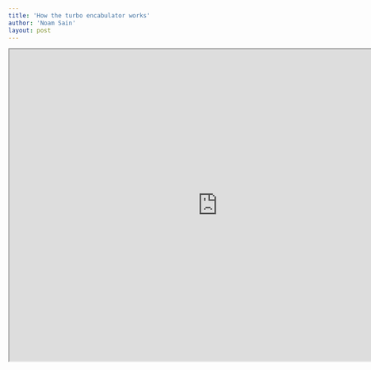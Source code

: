 ```yaml
---
title: 'How the turbo encabulator works'
author: 'Noam Sain'
layout: post
---
```


<iframe height="630" src="https://www.youtube.com/embed/rLDgQg6bq7o?feature=oembed" title="Turbo Encabulator" width="840"></iframe>